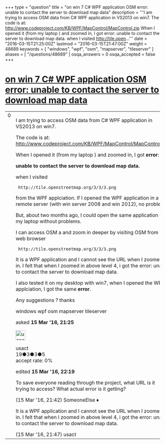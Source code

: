 +++
type = "question"
title = "on win 7 C# WPF application OSM error: unable to contact the server to download map data"
description = '''I am trying to access OSM data from C# WPF application in VS2013 on win7.  The code is at:  http://www.codeproject.com/KB/WPF/MapControl/MapControl.zip When I opened it (from my laptop ) and zoomed in, I got error:  unable to contact the server to download map data.  when I visited  http://tile.open...'''
date = "2016-03-15T21:25:00Z"
lastmod = "2016-03-15T21:47:00Z"
weight = 48689
keywords = [ "windows", "wpf", "osm", "mapserver", "tileserver" ]
aliases = [ "/questions/48689" ]
osqa_answers = 0
osqa_accepted = false
+++

<div class="headNormal">

# [on win 7 C# WPF application OSM error: unable to contact the server to download map data](/questions/48689/on-win-7-c-wpf-application-osm-error-unable-to-contact-the-server-to-download-map-data)

</div>

<div id="main-body">

<div id="askform">

<table id="question-table" style="width:100%;">
<colgroup>
<col style="width: 50%" />
<col style="width: 50%" />
</colgroup>
<tbody>
<tr>
<td style="width: 30px; vertical-align: top"><div class="vote-buttons">
<span id="post-48689-upvote" class="ajax-command post-vote up" rel="nofollow" title="I like this post (click again to cancel)"> </span>
<div id="post-48689-score" class="post-score" title="current number of votes">
0
</div>
<span id="post-48689-downvote" class="ajax-command post-vote down" rel="nofollow" title="I dont like this post (click again to cancel)"> </span> <span id="favorite-mark" class="ajax-command favorite-mark" rel="nofollow" title="mark/unmark this question as favorite (click again to cancel)"> </span>
<div id="favorite-count" class="favorite-count">
&#10;</div>
</div></td>
<td><div id="item-right">
<div class="question-body">
<p>I am trying to access OSM data from C# WPF application in VS2013 on win7.</p>
<p>The code is at: <a href="http://www.codeproject.com/KB/WPF/MapControl/MapControl.zip">http://www.codeproject.com/KB/WPF/MapControl/MapControl.zip</a></p>
<p>When I opened it (from my laptop ) and zoomed in, I got <strong>error</strong>:</p>
<p><strong>unable to contact the server to download map data.</strong></p>
<p>when I visited</p>
<pre><code> http://tile.openstreetmap.org/3/3/3.png</code></pre>
<p>from the WPF applciation. If I opened the WPF application in a remote server (with win server 2008 and win 2012), no problems.</p>
<p>But, about two months ago, I could open the same application on my laptop without problems.</p>
<p>I can access OSM a and zoom in deeper by visiting OSM from web browser</p>
<pre><code> http://tile.openstreetmap.org/3/3/3.png</code></pre>
<p>It is a WPF application and I cannot see the URL when I zoomed in. I felt that when I zoomed in above level 4, i got the error: unable to contact the server to download map data.</p>
<p>I also tested it on my desktop with win7, when I opened the WPF applciation, I got the same <strong>error</strong>.</p>
<p>Any suggestions ? thanks</p>
</div>
<div id="question-tags" class="tags-container tags">
<span class="post-tag tag-link-windows" rel="tag" title="see questions tagged &#39;windows&#39;">windows</span> <span class="post-tag tag-link-wpf" rel="tag" title="see questions tagged &#39;wpf&#39;">wpf</span> <span class="post-tag tag-link-osm" rel="tag" title="see questions tagged &#39;osm&#39;">osm</span> <span class="post-tag tag-link-mapserver" rel="tag" title="see questions tagged &#39;mapserver&#39;">mapserver</span> <span class="post-tag tag-link-tileserver" rel="tag" title="see questions tagged &#39;tileserver&#39;">tileserver</span>
</div>
<div id="question-controls" class="post-controls">
&#10;</div>
<div class="post-update-info-container">
<div class="post-update-info post-update-info-user">
<p>asked <strong>15 Mar '16, 21:25</strong></p>
<img src="https://secure.gravatar.com/avatar/b9c47170c54a4fa58922f981df8a54b1?s=32&amp;d=identicon&amp;r=g" class="gravatar" width="32" height="32" alt="usact&#39;s gravatar image" />
<p><span>usact</span><br />
<span class="score" title="19 reputation points">19</span><span title="3 badges"><span class="badge1">●</span><span class="badgecount">3</span></span><span title="3 badges"><span class="silver">●</span><span class="badgecount">3</span></span><span title="5 badges"><span class="bronze">●</span><span class="badgecount">5</span></span><br />
<span class="accept_rate" title="Rate of the user&#39;s accepted answers">accept rate:</span> <span title="usact has no accepted answers">0%</span></p>
</div>
<div class="post-update-info post-update-info-edited">
<p><span> edited <strong>15 Mar '16, 22:19</strong> </span></p>
</div>
</div>
<div id="comments-container-48689" class="comments-container">
<span id="48690"></span>
<div id="comment-48690" class="comment">
<div id="post-48690-score" class="comment-score">
&#10;</div>
<div class="comment-text">
<p>To save everyone reading through the project, what URL is it trying to access? What actual error is it getting?</p>
</div>
<div id="comment-48690-info" class="comment-info">
<span class="comment-age">(15 Mar '16, 21:42)</span> <span class="comment-user userinfo">SomeoneElse ♦</span>
</div>
</div>
<span id="48691"></span>
<div id="comment-48691" class="comment">
<div id="post-48691-score" class="comment-score">
&#10;</div>
<div class="comment-text">
<p>It is a WPF application and I cannot see the URL when I zoomed in. I felt that when I zoomed in above level 4, i got the error: unable to contact the server to download map data.</p>
</div>
<div id="comment-48691-info" class="comment-info">
<span class="comment-age">(15 Mar '16, 21:47)</span> <span class="comment-user userinfo">usact</span>
</div>
</div>
</div>
<div id="comment-tools-48689" class="comment-tools">
&#10;</div>
<div class="clear">
&#10;</div>
<div id="comment-48689-form-container" class="comment-form-container">
&#10;</div>
<div class="clear">
&#10;</div>
</div></td>
</tr>
</tbody>
</table>

</div>

</div>

